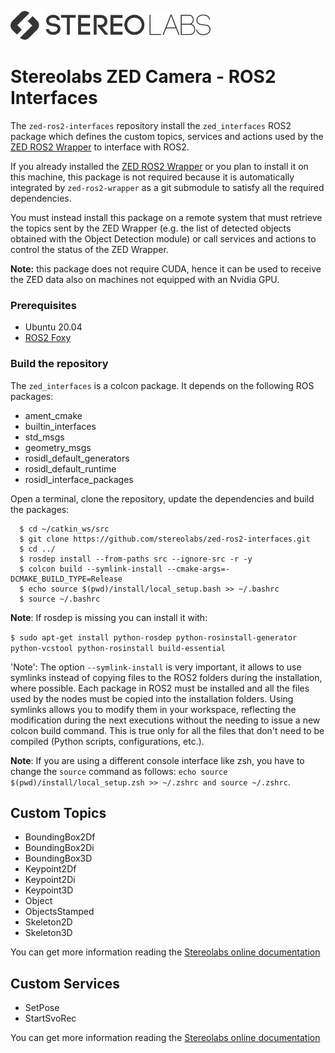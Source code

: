 ![](./images/Picto+STEREOLABS_Black.jpg)

# Stereolabs ZED Camera - ROS2 Interfaces

The `zed-ros2-interfaces` repository install the `zed_interfaces` ROS2 package which defines the custom topics, services and actions used by the [ZED ROS2 Wrapper](https://github.com/stereolabs/zed-ros2-wrapper) to interface with ROS2.

If you already installed the [ZED ROS2 Wrapper](https://github.com/stereolabs/zed-ros2-wrapper) or you plan to install it on this machine, this package is not required because it is automatically integrated by `zed-ros2-wrapper` as a git submodule to satisfy all the required dependencies.

You must instead install this package on a remote system that must retrieve the topics sent by the ZED Wrapper (e.g. the list of detected objects obtained with the Object Detection module) or call services and actions to control the status of the ZED Wrapper.

**Note:** this package does not require CUDA, hence it can be used to receive the ZED data also on machines not equipped with an Nvidia GPU.

### Prerequisites

- Ubuntu 20.04
- [ROS2 Foxy](https://docs.ros.org/en/foxy/Installation/Ubuntu-Install-Debians.html)

### Build the repository

The `zed_interfaces` is a colcon package. It depends on the following ROS packages:

- ament_cmake
- builtin_interfaces
- std_msgs
- geometry_msgs
- rosidl_default_generators
- rosidl_default_runtime
- rosidl_interface_packages

Open a terminal, clone the repository, update the dependencies and build the packages:

```
  $ cd ~/catkin_ws/src
  $ git clone https://github.com/stereolabs/zed-ros2-interfaces.git
  $ cd ../
  $ rosdep install --from-paths src --ignore-src -r -y
  $ colcon build --symlink-install --cmake-args=-DCMAKE_BUILD_TYPE=Release
  $ echo source $(pwd)/install/local_setup.bash >> ~/.bashrc
  $ source ~/.bashrc
```

**Note**: If rosdep is missing you can install it with:

`$ sudo apt-get install python-rosdep python-rosinstall-generator python-vcstool python-rosinstall build-essential`

'Note': The option `--symlink-install` is very important, it allows to use symlinks instead of copying files to the ROS2 folders during the installation, where possible. Each package in ROS2 must be installed and all the files used by the nodes must be copied into the installation folders. Using symlinks allows you to modify them in your workspace, reflecting the modification during the next executions without the needing to issue a new colcon build command. This is true only for all the files that don't need to be compiled (Python scripts, configurations, etc.).

**Note**: If you are using a different console interface like zsh, you have to change the `source` command as follows: `echo source $(pwd)/install/local_setup.zsh >> ~/.zshrc and source ~/.zshrc`.

## Custom Topics

 - BoundingBox2Df
 - BoundingBox2Di
 - BoundingBox3D
 - Keypoint2Df
 - Keypoint2Di
 - Keypoint3D
 - Object
 - ObjectsStamped
 - Skeleton2D
 - Skeleton3D

You can get more information reading the [Stereolabs online documentation](https://www.stereolabs.com/docs/ros2/zed-node/)

## Custom Services

 - SetPose
 - StartSvoRec

You can get more information reading the [Stereolabs online documentation](https://www.stereolabs.com/docs/ros2/zed-node/#services)
